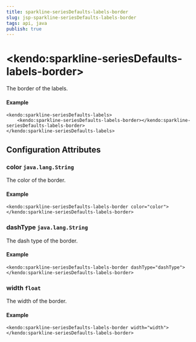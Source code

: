 ```yaml
---
title: sparkline-seriesDefaults-labels-border
slug: jsp-sparkline-seriesDefaults-labels-border
tags: api, java
publish: true
---
```


# \<kendo:sparkline-seriesDefaults-labels-border\>

The border of the labels.

#### Example
    <kendo:sparkline-seriesDefaults-labels>
        <kendo:sparkline-seriesDefaults-labels-border></kendo:sparkline-seriesDefaults-labels-border>
    </kendo:sparkline-seriesDefaults-labels>

## Configuration Attributes

### color `java.lang.String`

The color of the border.

#### Example
    <kendo:sparkline-seriesDefaults-labels-border color="color">
    </kendo:sparkline-seriesDefaults-labels-border>

### dashType `java.lang.String`

The dash type of the border.

#### Example
    <kendo:sparkline-seriesDefaults-labels-border dashType="dashType">
    </kendo:sparkline-seriesDefaults-labels-border>

### width `float`

The width of the border.

#### Example
    <kendo:sparkline-seriesDefaults-labels-border width="width">
    </kendo:sparkline-seriesDefaults-labels-border>

